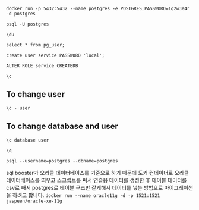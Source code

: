 ```docker run -p 5432:5432 --name postgres -e POSTGRES_PASSWORD=1q2w3e4r -d postgres```

`psql -U postgres`

`\du`

`select * from pg_user;`

`create user service PASSWORD 'local';`

`ALTER ROLE service CREATEDB`

`\c`

## To change user
`\c - user`

## To change database and user
`\c database user`

`\q`

`psql --username=postgres --dbname=postgres`

sql booster가 오라클 데이터베이스를 기준으로 하기 때문에
도커 컨테이너로 오라클 데이터베이스를 띄우고 스크립트를 써서 연습용 데이터를 생성한 후
테이블 데이터를 csv로 빼서 
postgres로 테이블 구조만 같게해서 데이터를 넣는 방법으로 마이그레이션을 하려고 합니다.
`docker run --name oracle11g -d -p 1521:1521 jaspeen/oracle-xe-11g`

